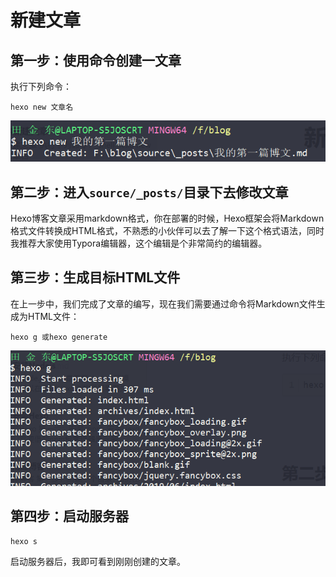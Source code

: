 # 新建文章

## 第一步：使用命令创建一文章

执行下列命令：

```shell
hexo new 文章名
```

![](../images/10.png)

## 第二步：进入`source/_posts/`目录下去修改文章

Hexo博客文章采用markdown格式，你在部署的时候，Hexo框架会将Markdown格式文件转换成HTML格式，不熟悉的小伙伴可以去了解一下这个格式语法，同时我推荐大家使用Typora编辑器，这个编辑是个非常简约的编辑器。

## 第三步：生成目标HTML文件

​	在上一步中，我们完成了文章的编写，现在我们需要通过命令将Markdown文件生成为HTML文件：

```shell
hexo g 或hexo generate 
```

![](../images/11.png)

## 第四步：启动服务器

```shell
hexo s
```

启动服务器后，我即可看到刚刚创建的文章。